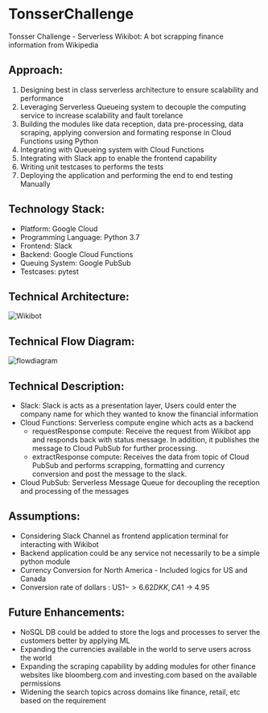 # TonsserChallenge
Tonsser Challenge - Serverless Wikibot: A bot scrapping finance information from Wikipedia 

## Approach:
1. Designing best in class serverless architecture to ensure scalability and performance
2. Leveraging Serverless Queueing system to decouple the computing service to increase scalability and fault torelance
3. Building the modules like data reception, data pre-processing, data scraping, applying conversion and formating response in  Cloud Functions using Python
4. Integrating with Queueing system with Cloud Functions
5. Integrating with Slack app to enable the frontend capability
5. Writing unit testcases to performs the tests
6. Deploying the application and performing the end to end testing Manually

## Technology Stack:
* Platform: Google Cloud 
* Programming Language: Python 3.7
* Frontend: Slack 
* Backend: Google Cloud Functions
* Queuing System: Google PubSub
* Testcases: pytest

## Technical Architecture:
![Wikibot](https://user-images.githubusercontent.com/9641775/59161811-c7d0f100-8b04-11e9-99b7-a36d768722fb.jpg)

## Technical Flow Diagram:
![flowdiagram](https://user-images.githubusercontent.com/9641775/59161812-cacbe180-8b04-11e9-873a-9c2f70fd06b4.jpg)

## Technical Description:
* Slack: Slack is acts as a presentation layer, Users could enter the company name for which they wanted to know the financial information
* Cloud Functions: Serverless compute engine which acts as a backend
    * requestResponse compute: Receive the request from Wikibot app and responds back with status message. In addition, it publishes the message to Cloud PubSub for further processing. 
    * extractResponse compute: Receives the data from topic of Cloud PubSub and performs scrapping, formatting and currency conversion and post the message to the slack.
* Cloud PubSub: Serverless Message Queue for decoupling the reception and processing of the messages 

## Assumptions:
* Considering Slack Channel as frontend application terminal for interacting with Wikibot
* Backend application could be any service not necessarily to be a simple python module
* Currency Conversion for North America - Included logics for US and Canada  
* Conversion rate of dollars : US$1 -> 6.62 DKK, CA$1 -> 4.95

## Future Enhancements:
* NoSQL DB could be added to store the logs and processes to server the customers better by applying ML
* Expanding the currencies available in the world to serve users across the world
* Expanding the scraping capability by adding modules for other finance websites like bloomberg.com and investing.com based on the available permissions
* Widening the search topics across domains like finance, retail, etc based on the requirement 

